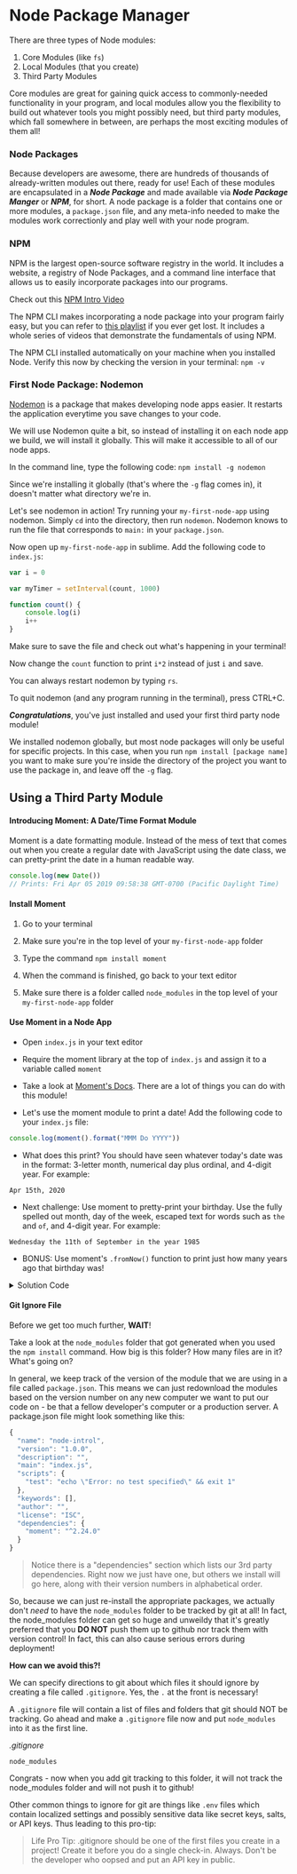 # Node Package Manager

There are three types of Node modules:
1. Core Modules (like ```fs```)
2. Local Modules (that you create)
3. Third Party Modules

Core modules are great for gaining quick access to commonly-needed functionality in your program, and local modules allow you the flexibility to build out whatever tools you might possibly need, but third party modules, which fall somewhere in between, are perhaps the most exciting modules of them all!

### Node Packages

Because developers are awesome, there are hundreds of thousands of already-written modules out there, ready for use! Each of these modules are encapsulated in a ***Node Package*** and made available via ***Node Package Manger*** or ***NPM***, for short. A node package is a folder that contains one or more modules, a ```package.json``` file, and any meta-info needed to make the modules work correctionly and play well with your node program.

### NPM

NPM is the largest open-source software registry in the world. It includes a website, a registry of Node Packages, and a command line interface that allows us to easily incorporate packages into our programs.

Check out this [NPM Intro Video](https://www.youtube.com/watch?v=x03fjb2VlGY)

The NPM CLI makes incorporating a node package into your program fairly easy, but you can refer to [this playlist](https://www.youtube.com/watch?v=pa4dc480Apo&list=PLQso55XhxkgBMeiYmFEHzz1axDUBjTLC6) if you ever get lost. It includes a whole series of videos that demonstrate the fundamentals of using NPM.

The NPM CLI installed automatically on your machine when you installed Node. Verify this now by checking the version in your terminal:
```npm -v```

### First Node Package: Nodemon

[Nodemon](https://www.npmjs.com/package/nodemon) is a package that makes developing node apps easier. It restarts the application everytime you save changes to your code.

We will use Nodemon quite a bit, so instead of installing it on each node app we build, we will install it globally. This will make it accessible to all of our node apps.

In the command line, type the following code:
```npm install -g nodemon```

Since we're installing it globally (that's where the ```-g``` flag comes in), it doesn't matter what directory we're in.

Let's see nodemon in action! Try running your ```my-first-node-app``` using nodemon. Simply ```cd``` into the directory, then run ```nodemon```. Nodemon knows to run the file that corresponds to ```main:``` in your ```package.json```.

Now open up ```my-first-node-app``` in sublime. Add the following code to ```index.js```:

```js
var i = 0

var myTimer = setInterval(count, 1000)

function count() {
	console.log(i)
	i++
}
```

Make sure to save the file and check out what's happening in your terminal!

Now change the ```count``` function to print ```i*2``` instead of just ```i``` and save. 

You can always restart nodemon by typing ```rs```.

To quit nodemon (and any program running in the terminal), press CTRL+C.

***Congratulations***, you've just installed and used your first third party node module!

We installed nodemon globally, but most node packages will only be useful for specific projects. In this case, when you run ```npm install [package name]``` you want to make sure you're inside the directory of the project you want to use the package in, and leave off the ```-g``` flag.

## Using a Third Party Module

#### Introducing Moment: A Date/Time Format Module

Moment is a date formatting module. Instead of the mess of text that comes out when you create a regular date with JavaScript using the date class, we can pretty-print the date in a human readable way.

```js
console.log(new Date())
// Prints: Fri Apr 05 2019 09:58:38 GMT-0700 (Pacific Daylight Time)
```

#### Install Moment

1. Go to your terminal 

2. Make sure you're in the top level of your ```my-first-node-app``` folder

3. Type the command ```npm install moment```

4. When the command is finished, go back to your text editor

5. Make sure there is a folder called ```node_modules``` in the top level of your ```my-first-node-app``` folder

#### Use Moment in a Node App

* Open `index.js` in your text editor

* Require the moment library at the top of `index.js` and assign it to a variable called `moment`

* Take a look at [Moment's Docs](http://momentjs.com/). There are a lot of things you can do with this module!

* Let's use the moment module to print a date! Add the following code to your `index.js` file:

```js
console.log(moment().format("MMM Do YYYY"))
```

* What does this print? You should have seen whatever today's date was in the format: 3-letter month, numerical day plus ordinal, and 4-digit year. For example: 

```
Apr 15th, 2020
```

* Next challenge: Use moment to pretty-print your birthday. Use the fully spelled out month, day of the week, escaped text for words such as `the` and `of`, and 4-digit year. For example:

```
Wednesday the 11th of September in the year 1985
```

* BONUS: Use moment's `.fromNow()` function to print just how many years ago that birthday was!

<details>
    <summary>Solution Code</summary>
<br>
var moment = require('moment')
<br><br>
// Prints today's date
<br>
console.log(moment().format("MMM Do YYYY"))
<br><br>
// Prints my birthday
<br>
console.log(moment('09-11-1985', 'MM DD YYYY').format("dddd [the] Do [of] MMMM [in the year] YYYY"))
<br><br>
// Prints how long ago my birthday was
<br>
console.log('Oh boy, that was', moment('09-11-1985', 'MM DD YYYY').fromNow(), 'years ago!')
</details>

#### Git Ignore File

Before we get too much further, **WAIT**! 

Take a look at the `node_modules` folder that got generated when you used the `npm install` command. How big is this folder? How many files are in it? What's going on?

In general, we keep track of the version of the module that we are using in a file called `package.json`. This means we can just redownload the modules based on the version number on any new computer we want to put our code on - be that a fellow developer's computer or a production server. A package.json file might look something like this:

```js
{
  "name": "node-introl",
  "version": "1.0.0",
  "description": "",
  "main": "index.js",
  "scripts": {
    "test": "echo \"Error: no test specified\" && exit 1"
  },
  "keywords": [],
  "author": "",
  "license": "ISC",
  "dependencies": {
    "moment": "^2.24.0"
  }
}
```

> Notice there is a "dependencies" section which lists our 3rd party dependencies. Right now we just have one, but others we install will go here, along with their version numbers in alphabetical order.

So, because we can just re-install the appropriate packages, we actually don't *need* to have the `node_modules` folder to be tracked by git at all! In fact, the node_modules folder can get so huge and unweildy that it's greatly preferred that you **DO NOT** push them up to github nor track them with version control! In fact, this can also cause serious errors during deployment!

**How can we avoid this?!**

We can specify directions to git about which files it should ignore by creating a file called `.gitignore`. Yes, the `.` at the front is necessary!

A `.gitignore` file will contain a list of files and folders that git should NOT be tracking. Go ahead and make a `.gitignore` file now and put `node_modules` into it as the first line.

*.gitignore*
```
node_modules
```

Congrats - now when you add git tracking to this folder, it will not track the node_modules folder and will not push it to github! 

Other common things to ignore for git are things like `.env` files which contain localized settings and possibly sensitive data like secret keys, salts, or API keys. Thus leading to this pro-tip:

> Life Pro Tip: .gitignore should be one of the first files you create in a project! Create it before you do a single check-in. Always. Don't be the developer who oopsed and put an API key in public. 
